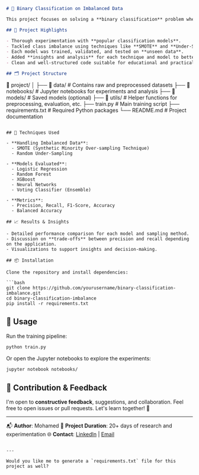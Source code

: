 
```markdown
# 🧠 Binary Classification on Imbalanced Data

This project focuses on solving a **binary classification** problem where the dataset is **extremely imbalanced**. The goal is to achieve the **best possible F1-Score** by applying various preprocessing, modeling, and evaluation techniques.

## 📌 Project Highlights

- Thorough experimentation with **popular classification models**.
- Tackled class imbalance using techniques like **SMOTE** and **Under-Sampling**.
- Each model was trained, validated, and tested on **unseen data**.
- Added **insights and analysis** for each technique and model to better understand the outcomes.
- Clean and well-structured code suitable for educational and practical reference.

## 🗂️ Project Structure

```

📁 project/
│
├── 📁 data/                  # Contains raw and preprocessed datasets
├── 📁 notebooks/             # Jupyter notebooks for experiments and analysis
├── 📁 models/                # Saved models (optional)
├── 📁 utils/                 # Helper functions for preprocessing, evaluation, etc.
├── train.py                 # Main training script
├── requirements.txt         # Required Python packages
└── README.md                # Project documentation

````

## 🧪 Techniques Used

- **Handling Imbalanced Data**:
  - SMOTE (Synthetic Minority Over-sampling Technique)
  - Random Under-Sampling

- **Models Evaluated**:
  - Logistic Regression
  - Random Forest
  - XGBoost
  - Neural Networks
  - Voting Classifier (Ensemble)

- **Metrics**:
  - Precision, Recall, F1-Score, Accuracy
  - Balanced Accuracy

## 📈 Results & Insights

- Detailed performance comparison for each model and sampling method.
- Discussion on **trade-offs** between precision and recall depending on the application.
- Visualizations to support insights and decision-making.

## 📦 Installation

Clone the repository and install dependencies:

```bash
git clone https://github.com/yourusername/binary-classification-imbalance.git
cd binary-classification-imbalance
pip install -r requirements.txt
````

## 🚀 Usage

Run the training pipeline:

```bash
python train.py
```

Or open the Jupyter notebooks to explore the experiments:

```bash
jupyter notebook notebooks/
```

## 🙏 Contribution & Feedback

I'm open to **constructive feedback**, suggestions, and collaboration. Feel free to open issues or pull requests. Let's learn together! 🤝

---

📬 **Author**: Mohamed
📅 **Project Duration**: 20+ days of research and experimentation
🌐 **Contact**: [LinkedIn](https://www.linkedin.com/in/ibnsa3d) | [Email](abosa3d2520@outlook.com)

```

---

Would you like me to generate a `requirements.txt` file for this project as well?
```
